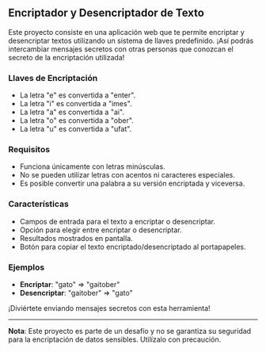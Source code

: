 ## Encriptador y Desencriptador de Texto

Este proyecto consiste en una aplicación web que te permite encriptar y desencriptar textos utilizando un sistema de llaves predefinido. ¡Así podrás intercambiar mensajes secretos con otras personas que conozcan el secreto de la encriptación utilizada!

### Llaves de Encriptación

- La letra "e" es convertida a "enter".
- La letra "i" es convertida a "imes".
- La letra "a" es convertida a "ai".
- La letra "o" es convertida a "ober".
- La letra "u" es convertida a "ufat".

### Requisitos

- Funciona únicamente con letras minúsculas.
- No se pueden utilizar letras con acentos ni caracteres especiales.
- Es posible convertir una palabra a su versión encriptada y viceversa.

### Características

- Campos de entrada para el texto a encriptar o desencriptar.
- Opción para elegir entre encriptar o desencriptar.
- Resultados mostrados en pantalla.
- Botón para copiar el texto encriptado/desencriptado al portapapeles.

### Ejemplos

- **Encriptar**: "gato" => "gaitober"
- **Desencriptar**: "gaitober" => "gato"

¡Diviértete enviando mensajes secretos con esta herramienta!

---
**Nota**: Este proyecto es parte de un desafío y no se garantiza su seguridad para la encriptación de datos sensibles. Utilízalo con precaución.
